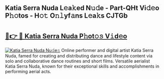 ## Katia Serra Nuda L𝚎a𝚔ed N𝚞𝚍e - Part-QHt Vi𝚍𝚎o P𝚑𝚘tos - H𝚘𝚝 O𝚗𝚕yf𝚊ns L𝚎a𝚔s CJTGb

# <h2><a href="http://kfdtcd.oniu.top/?m=Katia+Serra+Nuda">🔗👉 🔴 Katia Serra Nuda P𝚑ot𝚘𝚜 V𝚒d𝚎o</a></h2>

[![Katia Serra Nuda Nu𝚍e𝚜](https://i.imgur.com/0qMVB7G.gif)](http://kfdtcd.oniu.top/?m=Katia+Serra+Nuda)
Online performer and digital artist Katia Serra Nuda, famed for creating and distributing dance and lifestyle content via solo and collaborative dance routines and short films. Versatile aerialist Katia Serra Nuda, known for their exceptional skills and accomplishments in performing aerial acts.  
